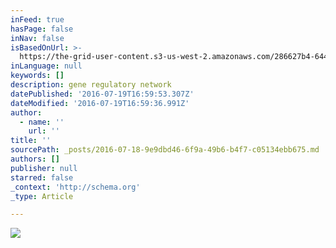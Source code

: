 ```yaml
---
inFeed: true
hasPage: false
inNav: false
isBasedOnUrl: >-
  https://the-grid-user-content.s3-us-west-2.amazonaws.com/286627b4-6442-4624-aed5-d511cf5dfcb6.jpg
inLanguage: null
keywords: []
description: gene regulatory network
datePublished: '2016-07-19T16:59:53.307Z'
dateModified: '2016-07-19T16:59:36.991Z'
author:
  - name: ''
    url: ''
title: ''
sourcePath: _posts/2016-07-18-9e9dbd46-6f9a-49b6-b4f7-c05134ebb675.md
authors: []
publisher: null
starred: false
_context: 'http://schema.org'
_type: Article

---
```

![](https://imgflo.herokuapp.com/graph/vahj1ThiexotieMo/414971e95022f7c878e067da82acfa4d/croprotate.jpg?cropheight=1060&cropwidth=929&degrees=0&input=https%3A%2F%2Fthe-grid-user-content.s3-us-west-2.amazonaws.com%2F286627b4-6442-4624-aed5-d511cf5dfcb6.jpg&x=0&y=8)